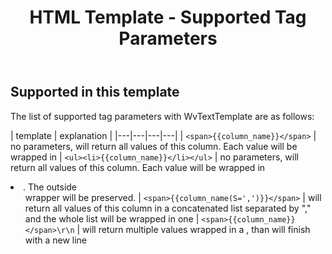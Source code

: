 ﻿---
order: 3
title: HTML Template - Supported Tag Parameters
menu: Tag Parameters
toc: false
--- 
## Supported in this template
The list of supported tag parameters with WvTextTemplate are as follows:

| template | explanation |
|---|---|---|---|
| `<span>{{column_name}}</span>` | no parameters, will return all values of this column. Each value will be wrapped in *<span>*
| `<ul><li>{{column_name}}</li></ul>` | no parameters, will return all values of this column. Each value will be wrapped in *<li>*. The outside *<ul>* wrapper will be preserved.
| `<span>{{column_name(S=',')}}</span>` | will return all values of this column in a concatenated list separated by "," and the whole list will be wrapped in one *<span>*
| `<span>{{column_name}}</span>\r\n` | will return multiple values wrapped in a *<span>*, than will finish with a new line
